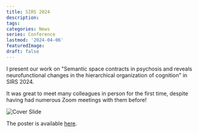 ```yaml
---
title: SIRS 2024
description:
tags: 
categories: News
series: Conference
lastmod: '2024-04-06'
featuredImage:
draft: false
---
```


<!--more-->

I present our work on "Semantic space contracts in psychosis and reveals neurofunctional changes in the hierarchical organization of cognition" in SIRS 2024. 

It was great to meet many colleagues in person for the first time, despite having had numerous Zoom meetings with them before!

![Cover Slide](/SIRS2024.jpg)

The poster is available [here](https://github.com/RuiHe1999/blog/blob/main/Files/sirs_90_120.pdf).

